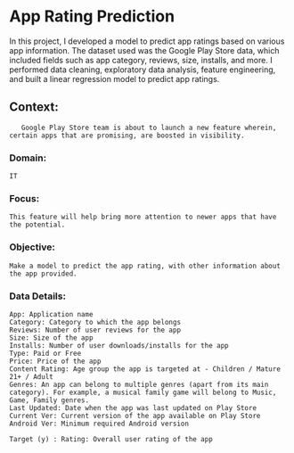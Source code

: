 # App Rating Prediction

In this project, I developed a model to predict app ratings based on various app information. 
The dataset used was the Google Play Store data, which included fields such as app category, reviews, size, installs, and more. 
I performed data cleaning, exploratory data analysis, feature engineering, and built a linear regression model to predict app ratings.

## Context:
       Google Play Store team is about to launch a new feature wherein, certain apps that are promising, are boosted in visibility. 
       
### Domain: 
    IT
    
### Focus: 
    This feature will help bring more attention to newer apps that have the potential.

### Objective:
    Make a model to predict the app rating, with other information about the app provided.
    
### Data Details:
   
    App: Application name
    Category: Category to which the app belongs
    Reviews: Number of user reviews for the app
    Size: Size of the app
    Installs: Number of user downloads/installs for the app
    Type: Paid or Free
    Price: Price of the app
    Content Rating: Age group the app is targeted at - Children / Mature 21+ / Adult
    Genres: An app can belong to multiple genres (apart from its main category). For example, a musical family game will belong to Music, Game, Family genres.
    Last Updated: Date when the app was last updated on Play Store
    Current Ver: Current version of the app available on Play Store
    Android Ver: Minimum required Android version

    Target (y) : Rating: Overall user rating of the app
